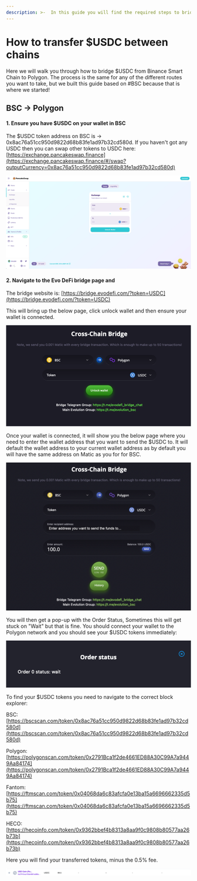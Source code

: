 ```yaml
---
description: >-  In this guide you will find the required steps to bridge $USDC $ETH and $GenX cross-chain with EVOdefi.
---
```



# How to transfer $USDC between chains


Here we will walk you through how to bridge $USDC from Binance Smart Chain to Polygon. The process is the same for any of the different routes you want to take, but we built this guide based on #BSC because that is where we started!


## BSC -> Polygon

#### 1. Ensure you have $USDC on your wallet in BSC 

The $USDC token address on BSC is -> 0x8ac76a51cc950d9822d68b83fe1ad97b32cd580d. If you haven't got any USDC then you can swap other tokens to USDC here: [https://exchange.pancakeswap.finance](https://exchange.pancakeswap.finance/#/swap?outputCurrency=0x8ac76a51cc950d9822d68b83fe1ad97b32cd580d)

![](../../.gitbook/assets/bridge/pancake-swap-homepage.png)


#### 2. Navigate to the Evo DeFi bridge page and  

The bridge website is: [https://bridge.evodefi.com/?token=USDC](https://bridge.evodefi.com/?token=USDC)

This will bring up the below page, click unlock wallet and then ensure your wallet is connected.

![](../../.gitbook/assets/bridge/evodefi-bridge-homepage.png)

Once your wallet is connected, it will  show you the below page where you need to enter the wallet address that you want to send the $USDC to.
It will default the wallet address to your current wallet address as by default you will have the same address on Matic as you for for BSC.

![](../../.gitbook/assets/bridge/evodefi-bridge-ready-to-send.png)

You will then get a pop-up with the Order Status, Sometimes this will get stuck on "Wait" but that is fine. You should connect your wallet to the Polygon network and you should see your $USDC tokens immediately:

![](../../.gitbook/assets/bridge/evodefi-bridge-order-status-wait.png)

To find your $USDC tokens you need to navigate to the correct block explorer:


BSC: [https://bscscan.com/token/0x8ac76a51cc950d9822d68b83fe1ad97b32cd580d](https://bscscan.com/token/0x8ac76a51cc950d9822d68b83fe1ad97b32cd580d)

Polygon: [https://polygonscan.com/token/0x2791Bca1f2de4661ED88A30C99A7a9449Aa84174](https://polygonscan.com/token/0x2791Bca1f2de4661ED88A30C99A7a9449Aa84174)

Fantom: [https://ftmscan.com/token/0x04068da6c83afcfa0e13ba15a6696662335d5b75](https://ftmscan.com/token/0x04068da6c83afcfa0e13ba15a6696662335d5b75)

HECO: [https://hecoinfo.com/token/0x9362bbef4b8313a8aa9f0c9808b80577aa26b73b](https://hecoinfo.com/token/0x9362bbef4b8313a8aa9f0c9808b80577aa26b73b)


Here you will find your transferred tokens, minus the 0.5% fee.

![](../../.gitbook/assets/bridge/polygonscan-example-usdc.png)




